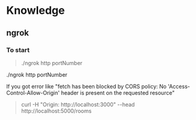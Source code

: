 # Knowledge
## ngrok
### To start 
> ./ngrok http portNumber
 

  ./ngrok http portNumber
  
If you got error like "fetch has been blocked by CORS policy: No 'Access-Control-Allow-Origin' header is present 
on the requested resource"
> curl -H "Origin: http://localhost:3000" --head http://localhost:5000/rooms

 
